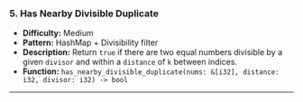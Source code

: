 ### 5. Has Nearby Divisible Duplicate
- **Difficulty:** Medium  
- **Pattern:** HashMap + Divisibility filter  
- **Description:** Return `true` if there are two equal numbers divisible by a given `divisor` and within a `distance` of `k` between indices.  
- **Function:** `has_nearby_divisible_duplicate(nums: &[i32], distance: i32, divisor: i32) -> bool`

---